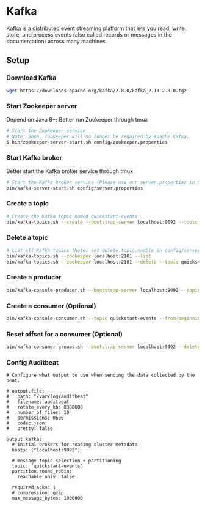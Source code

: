 # Kafka
Kafka is a distributed event streaming platform that lets you read, write, store, and process events (also called records or messages in the documentation) across many machines.

## Setup 
### Download Kafka
```bash
wget https://downloads.apache.org/kafka/2.8.0/kafka_2.13-2.8.0.tgz
```

### Start Zookeeper server
Depend on Java 8+; Better run Zookeeper through tmux
```bash
# Start the ZooKeeper service
# Note: Soon, ZooKeeper will no longer be required by Apache Kafka.
$ bin/zookeeper-server-start.sh config/zookeeper.properties
```

### Start Kafka broker
Better start the Kafka broker service through tmux
```bash
# Start the Kafka broker service (Please use our server.properties in ShadeWatcher/config)
bin/kafka-server-start.sh config/server.properties
```

### Create a topic
```bash
# Create the Kafka topic named quickstart-events 
bin/kafka-topics.sh --create --bootstrap-server localhost:9092 --topic quickstart-events
```

### Delete a topic
```bash
# List all Kafka topics (Note: set delete.topic.enable in config/server.properties)
bin/kafka-topics.sh --zookeeper localhost:2181 --list
bin/kafka-topics.sh --zookeeper localhost:2181 --delete --topic quickstart-events 
```

### Create a producer
```bash
bin/kafka-console-producer.sh --bootstrap-server localhost:9092 --topic quickstart-events
```

### Create a consumer (Optional)
```bash
bin/kafka-console-consumer.sh --topic quickstart-events --from-beginning --bootstrap-server localhost:9092
```

### Reset offset for a consumer (Optional)
```bash
bin/kafka-consumer-groups.sh --bootstrap-server localhost:9092 --delete-offsets --group 1 --topic quickstart-events
```

### Config Auditbeat
```
# Configure what output to use when sending the data collected by the beat.

# output.file:
#   path: "/var/log/auditbeat"
#   filename: auditbeat
#   rotate_every_kb: 8388608
#   number_of_files: 10
#   permissions: 0600
#   codec.json:
#   pretty: false

output.kafka:
  # initial brokers for reading cluster metadata
  hosts: ["localhost:9092"]

  # message topic selection + partitioning
  topic: 'quickstart-events'
  partition.round_robin:
    reachable_only: false

  required_acks: 1
  # compression: gzip
  max_message_bytes: 1000000
```

